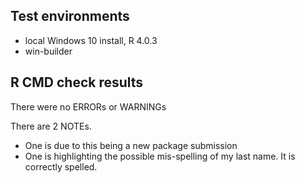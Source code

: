 ## Test environments

* local Windows 10 install, R 4.0.3
* win-builder


## R CMD check results

There were no ERRORs or WARNINGs 

There are 2 NOTEs.

* One is due to this being a new package submission
* One is highlighting the possible mis-spelling of my last name. It is correctly spelled.

